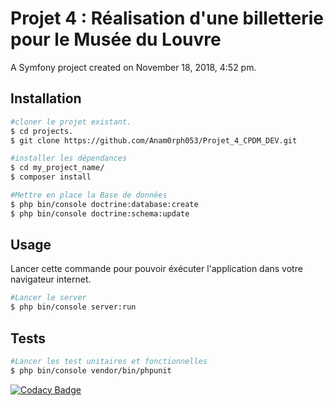 Projet 4 : Réalisation d'une billetterie pour le Musée du Louvre
=======

A Symfony project created on November 18, 2018, 4:52 pm.

Installation
------------

```bash
#cloner le projet existant.
$ cd projects.
$ git clone https://github.com/Anam0rph053/Projet_4_CPDM_DEV.git

#installer les dépendances
$ cd my_project_name/
$ composer install

#Mettre en place la Base de données
$ php bin/console doctrine:database:create
$ php bin/console doctrine:schema:update
```
Usage
-----
Lancer cette commande pour pouvoir éxécuter l'application dans votre navigateur internet. 
```bash
#Lancer le server
$ php bin/console server:run
```
Tests
-----
```bash
#Lancer les test unitaires et fonctionnelles
$ php bin/console vendor/bin/phpunit
```

[![Codacy Badge](https://api.codacy.com/project/badge/Grade/825a55392ead4cc4b658daffb8689535)](https://www.codacy.com/app/Anam0rph053/Projet_4_CPDM_DEV?utm_source=github.com&amp;utm_medium=referral&amp;utm_content=Anam0rph053/Projet_4_CPDM_DEV&amp;utm_campaign=Badge_Grade)

